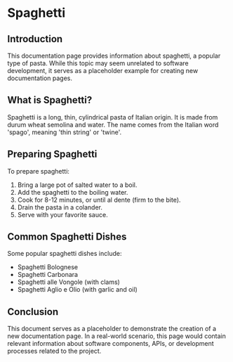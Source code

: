 # Spaghetti

## Introduction

This documentation page provides information about spaghetti, a popular type of pasta. While this topic may seem unrelated to software development, it serves as a placeholder example for creating new documentation pages.

## What is Spaghetti?

Spaghetti is a long, thin, cylindrical pasta of Italian origin. It is made from durum wheat semolina and water. The name comes from the Italian word 'spago', meaning 'thin string' or 'twine'.

## Preparing Spaghetti

To prepare spaghetti:

1. Bring a large pot of salted water to a boil.
2. Add the spaghetti to the boiling water.
3. Cook for 8-12 minutes, or until al dente (firm to the bite).
4. Drain the pasta in a colander.
5. Serve with your favorite sauce.

## Common Spaghetti Dishes

Some popular spaghetti dishes include:

- Spaghetti Bolognese
- Spaghetti Carbonara
- Spaghetti alle Vongole (with clams)
- Spaghetti Aglio e Olio (with garlic and oil)

## Conclusion

This document serves as a placeholder to demonstrate the creation of a new documentation page. In a real-world scenario, this page would contain relevant information about software components, APIs, or development processes related to the project.
